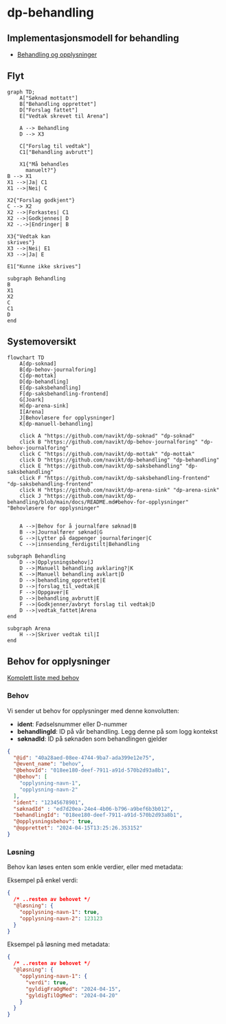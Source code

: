 # dp-behandling

## Implementasjonsmodell for behandling

- [Behandling og opplysninger](./opplysning/README.md)

## Flyt 

```mermaid
graph TD;
    A["Søknad mottatt"]
    B["Behandling opprettet"]
    D["Forslag fattet"]
    E["Vedtak skrevet til Arena"]

    A --> Behandling
    D --> X3

    C["Forslag til vedtak"]
    C1["Behandling avbrutt"]

    X1{"Må behandles 
      manuelt?"}
B --> X1
X1 -->|Ja| C1
X1 -->|Nei| C

X2{"Forslag godkjent"}
C --> X2
X2 -->|Forkastes| C1
X2 -->|Godkjennes| D
X2 -.->|Endringer| B

X3{"Vedtak kan
skrives"}
X3 -->|Nei| E1
X3 -->|Ja| E

E1["Kunne ikke skrives"]

subgraph Behandling
B
X1
X2
C
C1
D
end
```

## Systemoversikt 

```mermaid
flowchart TD
    A[dp-soknad] 
    B[dp-behov-journalforing]
    C[dp-mottak]
    D[dp-behandling]
    E[dp-saksbehandling]
    F[dp-saksbehandling-frontend]
    G[Joark]
    H[dp-arena-sink]
    I[Arena]
    J[Behovløsere for opplysninger]
    K[dp-manuell-behandling]

    click A "https://github.com/navikt/dp-soknad" "dp-soknad"
    click B "https://github.com/navikt/dp-behov-journalforing" "dp-behov-journalforing"
    click C "https://github.com/navikt/dp-mottak" "dp-mottak"
    click D "https://github.com/navikt/dp-behandling" "dp-behandling"
    click E "https://github.com/navikt/dp-saksbehandling" "dp-saksbehandling"
    click F "https://github.com/navikt/dp-saksbehandling-frontend" "dp-saksbehandling-frontend"
    click H "https://github.com/navikt/dp-arena-sink" "dp-arena-sink"
    click J "https://github.com/navikt/dp-behandling/blob/main/docs/README.md#behov-for-opplysninger" "Behovløsere for opplysninger"


    A -->|Behov for å journalføre søknad|B
    B -->|Journalfører søknad|G
    G -->|Lytter på dagpenger journalføringer|C
    C -->|innsending_ferdigstilt|Behandling

subgraph Behandling
    D -->|Opplysningsbehov|J
    D -->|Manuell behandling avklaring?|K
    K -->|Manuell behandling avklart|D
    D -->|behandling_opprettet|E
    D -->|forslag_til_vedtak|E
    F -->|Oppgaver|E
    D -->|behandling_avbrutt|E
    F -->|Godkjenner/avbryt forslag til vedtak|D
    D -->|vedtak_fattet|Arena
end

subgraph Arena
    H -->|Skriver vedtak til|I
end
```


## Behov for opplysninger

[Komplett liste med behov](./behov.approved.md)

### Behov

Vi sender ut behov for opplysninger med denne konvolutten:

* **ident**: Fødselsnummer eller D-nummer
* **behandlingId**: ID på vår behandling. Legg denne på som logg kontekst 
* **søknadId**: ID på søknaden som behandlingen gjelder

```json
{
  "@id": "40a28aed-08ee-4744-9ba7-ada399e12e75",
  "@event_name": "behov",
  "@behovId": "018ee180-deef-7911-a91d-570b2d93a8b1",
  "@behov": [
    "opplysning-navn-1",
    "opplysning-navn-2"
  ],
  "ident": "12345678901",
  "søknadId" : "ed7d20ea-24e4-4b06-b796-a9bef6b3b012",
  "behandlingId": "018ee180-deef-7911-a91d-570b2d93a8b1",
  "@opplysningsbehov": true,
  "@opprettet": "2024-04-15T13:25:26.353152"
}
```

### Løsning

Behov kan løses enten som enkle verdier, eller med metadata:

Eksempel på enkel verdi:

```json
{
  /* ..resten av behovet */
  "@løsning": {
    "opplysning-navn-1": true,
    "opplysning-navn-2": 123123
  }
}
```

Eksempel på løsning med metadata:
```json
{
  /* ..resten av behovet */
  "@løsning": {
    "opplysning-navn-1": {
      "verdi": true,
      "gyldigFraOgMed": "2024-04-15",
      "gyldigTilOgMed": "2024-04-20"
    }
  }
}
```
